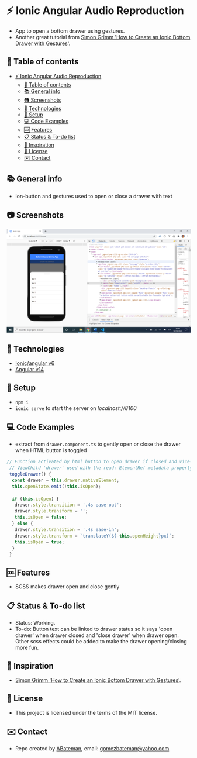 # :zap: Ionic Angular Audio Reproduction

* App to open a bottom drawer using gestures.
* Another great tutorial from [Simon Grimm 'How to Create an Ionic Bottom Drawer with Gestures'](https://www.youtube.com/watch?v=xl4S8FM8Wcc&t=0s).

## :page_facing_up: Table of contents

* [:zap: Ionic Angular Audio Reproduction](#zap-ionic-angular-audio-reproduction)
	* [:page_facing_up: Table of contents](#page_facing_up-table-of-contents)
	* [:books: General info](#books-general-info)
	* [:camera: Screenshots](#camera-screenshots)
	* [:signal_strength: Technologies](#signal_strength-technologies)
	* [:floppy_disk: Setup](#floppy_disk-setup)
	* [:computer: Code Examples](#computer-code-examples)
	* [:cool: Features](#cool-features)
	* [:clipboard: Status & To-do list](#clipboard-status--to-do-list)
	* [:clap: Inspiration](#clap-inspiration)
	* [:file_folder: License](#file_folder-license)
	* [:envelope: Contact](#envelope-contact)

## :books: General info

* Ion-button and gestures used to open or close a drawer with text

## :camera: Screenshots

![screenshot](./img/drawer.png)

## :signal_strength: Technologies

* [Ionic/angular v6](https://ionicframework.com/)
* [Angular v14](https://angular.io/)

## :floppy_disk: Setup

* `npm i`
* `ionic serve` to start the server on _localhost://8100_

## :computer: Code Examples

* extract from `drawer.component.ts` to gently open or close the drawer when HTML button is toggled

```typescript
// Function activated by html button to open drawer if closed and vice-versa
 // ViewChild 'drawer' used with the read: ElementRef metadata property above
 toggleDrawer() {
  const drawer = this.drawer.nativeElement;
  this.openState.emit(!this.isOpen);

  if (this.isOpen) {
   drawer.style.transition = '.4s ease-out';
   drawer.style.transform = '';
   this.isOpen = false;
  } else {
   drawer.style.transition = '.4s ease-in';
   drawer.style.transform = `translateY(${-this.openHeight}px)`;
   this.isOpen = true;
  }
 }
```

## :cool: Features

* SCSS makes drawer open and close gently

## :clipboard: Status & To-do list

* Status: Working.
* To-do: Button text can be linked to drawer status so it says 'open drawer' when drawer closed and 'close drawer' when drawer open. Other scss effects could be added to make the drawer opening/closing more fun.

## :clap: Inspiration

* [Simon Grimm 'How to Create an Ionic Bottom Drawer with Gestures'](https://www.youtube.com/watch?v=xl4S8FM8Wcc&t=0s).

## :file_folder: License

* This project is licensed under the terms of the MIT license.

## :envelope: Contact

* Repo created by [ABateman](https://github.com/AndrewJBateman), email: gomezbateman@yahoo.com
